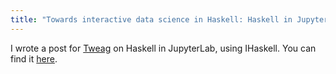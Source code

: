 ```yaml
---
title: "Towards interactive data science in Haskell: Haskell in JupyterLab"
---
```


I wrote a post for [Tweag](https://www.tweag.io) on Haskell in JupyterLab, using IHaskell.
You can find it [here](https://www.tweag.io/blog/2019-01-23-jupyterlab-ihaskell/).
